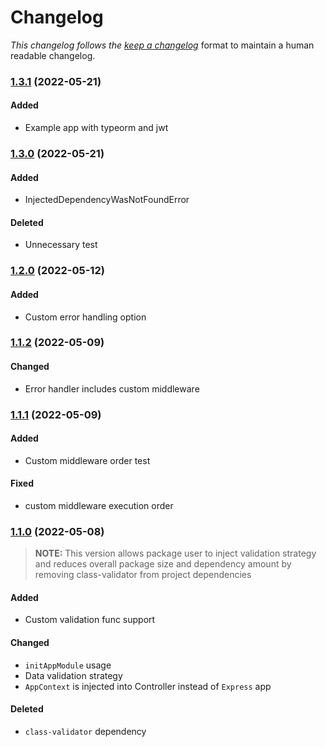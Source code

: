 # Changelog

_This changelog follows the [keep a changelog](https://keepachangelog.com)_ format to maintain a human readable changelog.

### [1.3.1](https://github.com/nikita-nuykin/express-mcs/compare/v1.3.0...v1.3.1) (2022-05-21)

#### Added

- Example app with typeorm and jwt

### [1.3.0](https://github.com/nikita-nuykin/express-mcs/compare/v1.2.0...v1.3.0) (2022-05-21)

#### Added

- InjectedDependencyWasNotFoundError

#### Deleted

- Unnecessary test

### [1.2.0](https://github.com/nikita-nuykin/express-mcs/compare/v1.1.2...v1.2.0) (2022-05-12)

#### Added

- Custom error handling option

### [1.1.2](https://github.com/nikita-nuykin/express-mcs/compare/v1.1.1...v1.1.2) (2022-05-09)

#### Changed

- Error handler includes custom middleware

### [1.1.1](https://github.com/nikita-nuykin/express-mcs/compare/v1.1.0...v1.1.1) (2022-05-09)

#### Added

- Custom middleware order test

#### Fixed

- custom middleware execution order


### [1.1.0](https://github.com/nikita-nuykin/express-mcs/compare/v1.0.1...v1.1.0) (2022-05-08)

> **NOTE:** This version allows package user to inject validation strategy and reduces overall package size and dependency amount by removing class-validator from project dependencies

#### Added

- Custom validation func support

#### Changed

- `initAppModule` usage
- Data validation strategy
- `AppContext` is injected into Controller instead of `Express` app

#### Deleted

- `class-validator` dependency
